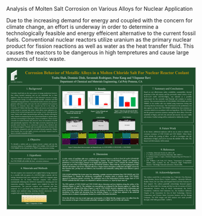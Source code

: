 
Analysis of Molten Salt Corrosion on Various Alloys for Nuclear Application

Due to the increasing demand for energy and coupled with the concern for climate change, an effort is underway in order to determine a technologically feasible and energy effeicent alternative to the current fossil fuels. Conventional nuclear reactors utilize uranium as the primary nuclear product for fission reactions as well as water as the heat transfer fluid. This causes the reactors to be dangerous in high tempretures and cause large amounts of toxic waste. 

<img src="/images/486_25.PNG"/>


